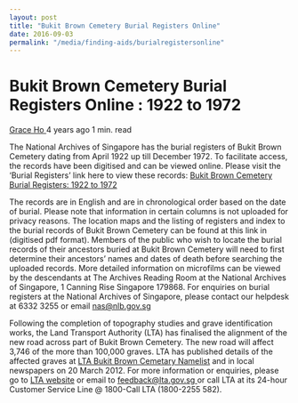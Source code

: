 ```yaml
---
layout: post
title: "Bukit Brown Cemetery Burial Registers Online"
date: 2016-09-03
permalink: "/media/finding-aids/burialregistersonline"
---
```


# Bukit Brown Cemetery Burial Registers Online : 1922 to 1972

[Grace Ho ](http://www.nas.gov.sg/blogs/offtherecord/author/nlshgs/)4 years ago 1 min. read

The National Archives of Singapore has the burial registers of Bukit Brown Cemetery dating from April 1922 up till December 1972. To facilitate access, the records have been digitised and can be viewed online. Please visit the ‘Burial Registers’ link here to view these records: [Bukit Brown Cemetery Burial Registers: 1922 to 1972](http://www.nas.gov.sg/BukitBrown_signage.htm)

The records are in English and are in chronological order based on the date of burial. Please note that information in certain columns is not uploaded for privacy reasons. The location maps and the listing of registers and index to the burial records of Bukit Brown Cemetery can be found at this link in (digitised pdf format). Members of the public who wish to locate the burial records of their ancestors buried at Bukit Brown Cemetery will need to first determine their ancestors’ names and dates of death before searching the uploaded records. More detailed information on microfilms can be viewed by the descendants at The Archives Reading Room at the National Archives of Singapore, 1 Canning Rise Singapore 179868. For enquiries on burial registers at the National Archives of Singapore, please contact our helpdesk at 6332 3255 or email [nas@nlb.gov.sg](mailto:nas@nlb.gov.sg)

Following the completion of topography studies and grave identification works, the Land Transport Authority (LTA) has finalised the alignment of the new road across part of Bukit Brown Cemetery. The new road will affect 3,746 of the more than 100,000 graves. LTA has published details of the affected graves at [LTA Bukit Brown Cemetary Namelist](http://www.lta.gov.sg/content/dam/ltaweb/corp/RoadsMotoring/files/exhu_namelist.pdf) and in local newspapers on 20 March 2012. For more information or enquiries, please go to [LTA website](http://www.lta.gov.sg/content/ltaweb/en/roads-and-motoring/projects/Exhumation.html) or email to [feedback@lta.gov.sg ](mailto:feedback@lta.gov.sg)or call LTA at its 24-hour Customer Service Line @ 1800-Call LTA (1800-2255 582).